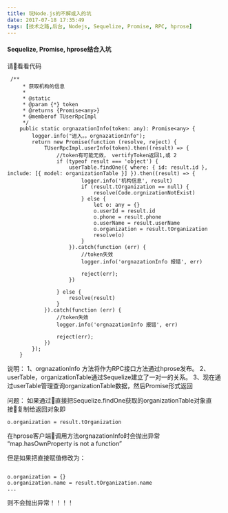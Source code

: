 ```yaml
---
title: 玩Node.js的不解或入的坑
date: 2017-07-18 17:35:49
tags: [技术之路,后台, Nodejs, Sequelize, Promise, RPC, hprose]
---
```

#### Sequelize, Promise, hprose结合入坑
请看看代码
```
 /**
     * 获取机构的信息
     * 
     * @static
     * @param {*} token 
     * @returns {Promise<any>} 
     * @memberof TUserRpcImpl
     */
    public static orgnazationInfo(token: any): Promise<any> {
        logger.info("进入。。orgnazationInfo");
        return new Promise(function (resolve, reject) {
            TUserRpcImpl.userInfo(token).then((result) => {
                //token有可能无效， vertifyToken返回1,或 2
                if (typeof result === 'object') {
                    userTable.findOne({ where: { id: result.id }, include: [{ model: organizationTable }] }).then((result) => {
                        logger.info('机构信息', result)
                        if (result.tOrganization == null) {
                            resolve(Code.orgnizationNotExist)
                        } else {
                            let o: any = {}
                            o.userId = result.id
                            o.phone = result.phone
                            o.userName = result.userName
                            o.organization = result.tOrganization
                            resolve(o)
                        }
                    }).catch(function (err) {
                        //token失效
                        logger.info('orgnazationInfo 报错', err)

                        reject(err);
                    })

                } else {
                    resolve(result)
                }
            }).catch(function (err) {
                //token失效
                logger.info('orgnazationInfo 报错', err)

                reject(err);
            })
        });
    }
```
说明：
1、orgnazationInfo 方法将作为RPC接口方法通过hprose发布。
2、userTable，organizationTable通过Sequelize建立了一对一的关系。
3、现在通过userTable管理查询organizationTable数据，然后Promise形式返回


问题：
如果通过直接把Sequelize.findOne获取的organizationTable对象直接复制给返回对象即
```
o.organization = result.tOrganization
```
在hprose客户端调用方法orgnazationInfo时会抛出异常 “map.hasOwnProperty is not a function” 

但是如果把直接赋值修改为：
```

o.organization = {}
o.organization.name = result.tOrganization.name
...
```
则不会抛出异常！！！！

